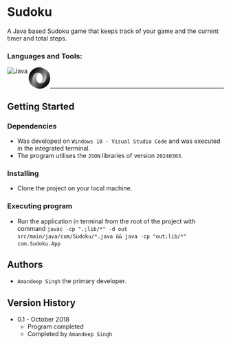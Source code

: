 
# Sudoku

A Java based Sudoku game that keeps track of your game and the current timer and total steps.

### Languages and Tools:

[<img align="left" alt="Java" height="50px" width="50px" src="https://upload.wikimedia.org/wikipedia/en/3/30/Java_programming_language_logo.svg" />][java]
[<img align="left" alt="JSON" height="50px" width="50px" src="https://raw.githubusercontent.com/github/explore/80688e429a7d4ef2fca1e82350fe8e3517d3494d/topics/json/json.png" />][json]

<br/>
<br/>

---

## Getting Started

### Dependencies

* Was developed on `Windows 10 - Visual Studio Code` and was executed in the integrated terminal.
* The program utilises the `JSON` libraries of version `20240303`.

### Installing

* Clone the project on your local machine.

### Executing program

* Run the application in terminal from the root of the project with command `javac -cp ".;lib/*" -d out src/main/java/com/Sudoku/*.java && java -cp "out;lib/*" com.Sudoku.App` 

## Authors

* `Amandeep Singh` the primary developer.

## Version History

* 0.1 - October 2018
	* Program completed
	* Completed by `Amandeep Singh`

[java]: https://www.java.com
[json]: https://www.json.org
